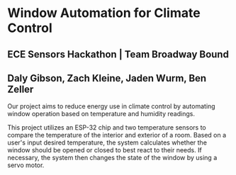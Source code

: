 # Window Automation for Climate Control
## ECE Sensors Hackathon | Team Broadway Bound
## Daly Gibson, Zach Kleine, Jaden Wurm, Ben Zeller

Our project aims to reduce energy use in climate control by automating window operation based on temperature and humidity readings. 

This project utilizes an ESP-32 chip and two temperature sensors to compare the temperature of the interior and exterior of a room. Based on a user's input desired temperature, the system calculates whether the window should be opened or closed to best react to their needs. If necessary, the system then changes the state of the window by using a servo motor. 